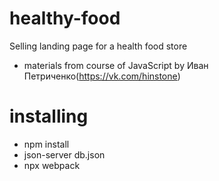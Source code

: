 # healthy-food
Selling landing page for a health food store
* materials from course of JavaScript by Иван Петриченко(https://vk.com/hinstone)
# installing
- npm install
- json-server db.json
- npx webpack

